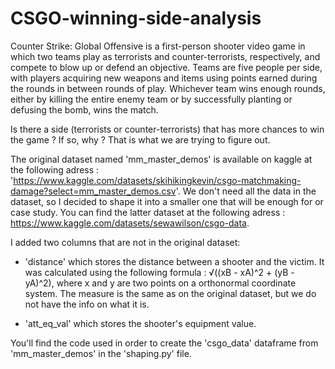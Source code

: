 # CSGO-winning-side-analysis
Counter Strike: Global Offensive is a first-person shooter video game in which two teams play as terrorists and counter-terrorists, respectively, and compete to blow up 
or defend an objective. Teams are five people per side, with players acquiring new weapons and items using points earned during the rounds in between rounds of play. 
Whichever team wins enough rounds, either by killing the entire enemy team or by successfully planting or defusing the bomb, wins the match.

Is there a side (terrorists or counter-terrorists) that has more chances to win the game ? If so, why ? That is what we are trying to figure out.

The original dataset named 'mm_master_demos' is available on kaggle at the following adress : 'https://www.kaggle.com/datasets/skihikingkevin/csgo-matchmaking-damage?select=mm_master_demos.csv'.
We don't need all the data in the dataset, so I decided to shape it into a smaller one that will be enough for or case study. You can find the latter dataset at 
the following adress : https://www.kaggle.com/datasets/sewawilson/csgo-data.

I added two columns that are not in the original dataset:
  - 'distance' which stores the distance between a shooter and the victim. It was calculated using the following formula : √((xB - xA)^2 + (yB - yA)^2), where x and y are
  two points on a orthonormal coordinate system. The measure is the same as on the original dataset, but we do not have the info on what it is.
  
  - 'att_eq_val' which stores the shooter's equipment value.
 
You'll find the code used in order to create the 'csgo_data' dataframe from 'mm_master_demos' in the 'shaping.py' file.

  
  

